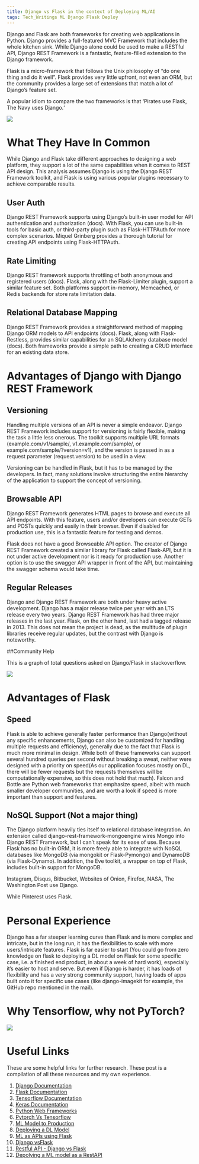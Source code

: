 ```yaml
---
title: Django vs Flask in the context of Deploying ML/AI
tags: Tech_Writings ML Django Flask Deploy
---
```


Django and Flask are both frameworks for creating web applications in Python. Django provides a full-featured MVC Framework that includes the whole kitchen sink. While Django alone could be used to make a RESTful API, Django REST Framework is a fantastic, feature-filled extension to the Django framework.

Flask is a micro-framework that follows the Unix philosophy of “do one thing and do it well”. Flask provides very little upfront, not even an ORM, but the community provides a large set of extensions that match a lot of Django’s feature set.

A popular idiom to compare the two frameworks is that ‘Pirates use Flask, The Navy uses Django.‘

![](/assets/blog_photos/Tech_Writings/django-vs-flask.jpg) 

# What They Have In Common

While Django and Flask take different approaches to designing a web platform, they support a lot of the same capabilities when it comes to REST API design. This analysis assumes Django is using the Django REST Framework toolkit, and Flask is using various popular plugins necessary to achieve comparable results.

## User Auth

Django REST Framework supports using Django’s built-in user model for API authentication and authorization (docs). With Flask, you can use built-in tools for basic auth, or third-party plugin such as Flask-HTTPAuth for more complex scenarios. Miquel Grinberg provides a thorough tutorial for creating API endpoints using Flask-HTTPAuth.

## Rate Limiting

Django REST framework supports throttling of both anonymous and registered users (docs). Flask, along with the Flask-Limiter plugin, support a similar feature set. Both platforms support in-memory, Memcached, or Redis backends for store rate limitation data.

## Relational Database Mapping

Django REST Framework provides a straightforward method of mapping Django ORM models to API endpoints (docs). Flask, along with Flask-Restless, provides similar capabilities for an SQLAlchemy database model (docs). Both frameworks provide a simple path to creating a CRUD interface for an existing data store.

# Advantages of Django with Django REST Framework

## Versioning

Handling multiple versions of an API is never a simple endeavor. Django REST Framework includes support for versioning is fairly flexible, making the task a little less onerous. The toolkit supports multiple URL formats (example.com/v1/sample/, v1.example.com/sample/, or example.com/sample/?version=v1), and the version is passed in as a request parameter (request.version) to be used in a view.

Versioning can be handled in Flask, but it has to be managed by the developers. In fact, many solutions involve structuring the entire hierarchy of the application to support the concept of versioning.

## Browsable API

Django REST Framework generates HTML pages to browse and execute all API endpoints. With this feature, users and/or developers can execute GETs and POSTs quickly and easily in their browser. Even if disabled for production use, this is a fantastic feature for testing and demos.

Flask does not have a good Browseable API option. The creator of Django REST Framework created a similar library for Flask called Flask-API, but it is not under active development nor is it ready for production use. Another option is to use the swagger API wrapper in front of the API, but maintaining the swagger schema would take time.

## Regular Releases

Django and Django REST Framework are both under heavy active development. Django has a major release twice per year with an LTS release every two years. Django REST Framework has had three major releases in the last year. Flask, on the other hand, last had a tagged release in 2013. This does not mean the project is dead, as the multitude of plugin libraries receive regular updates, but the contrast with Django is noteworthy.

##Community Help

This is a graph of total questions asked on Django/Flask in stackoverflow.

![](/assets/blog_photos/Tech_Writings/stack_overflow_flask_django.png) 

# Advantages of Flask

## Speed

Flask is able to achieve generally faster performance than Django(without any specific enhancements, Django can also be customized for handling multiple requests and efficiency), generally due to the fact that Flask is much more minimal in design. While both of these frameworks can support several hundred queries per second without breaking a sweat, neither were designed with a priority on speed(As our application focuses mostly on DL, there will be fewer requests but the requests themselves will be computationally expensive, so this does not hold that much). Falcon and Bottle are Python web frameworks that emphasize speed, albeit with much smaller developer communities, and are worth a look if speed is more important than support and features.

## NoSQL Support (Not a major thing)

The Django platform heavily ties itself to relational database integration. An extension called django-rest-framework-mongoengine wires Mongo into Django REST Framework, but I can’t speak for its ease of use. Because Flask has no built-in ORM, it is more freely able to integrate with NoSQL databases like MongoDB (via mongokit or Flask-Pymongo) and DynamoDB (via Flask-Dynamo). In addition, the Eve toolkit, a wrapper on top of Flask, includes built-in support for MongoDB.

Instagram, Disqus, Bitbucket, Websites of Onion, Firefox, NASA, The Washington Post use Django. 

While Pinterest uses Flask. 

# Personal Experience 

Django has a far steeper learning curve than Flask and is more complex and intricate, but in the long run, it has the flexibilities to scale with more users/intricate features. Flask is far easier to start (You could go from zero knowledge on flask to deploying a DL model on Flask for some specific case, i.e. a finished end product, in about a week of hard work), especially it’s easier to host and serve. But even if Django is harder, it has loads of flexibility and has a very strong community support, having loads of apps built onto it for specific use cases (like django-imagekit for example, the GitHub repo mentioned in the mail). 

# Why Tensorflow, why not PyTorch? 

![](/assets/blog_photos/Tech_Writings/pytorch_tensorflow.png) 

# Useful Links

These are some helpful links for further research. These post is a compilation of all these resources and my own experience. 

1. [Django Documentation](https://docs.djangoproject.com/en/2.2/topics/)
2. [Flask Documentation](http://flask.pocoo.org/docs/1.0/)
3. [Tensorflow Documentation](https://www.tensorflow.org/api_docs/python/tf)
4. [Keras Documentation](https://keras.io/)
5. [Python Web Frameworks](https://wiki.python.org/moin/WebFrameworks)
6. [Pytorch Vs Tensorflow](https://towardsdatascience.com/pytorch-vs-tensorflow-spotting-the-difference-25c75777377b) 
7. [ML Model to Production](https://www.linode.com/docs/applications/big-data/how-to-move-machine-learning-model-to-production/) 
8. [Deploying a DL Model ](https://medium.com/@maheshkkumar/a-guide-to-deploying-machine-deep-learning-model-s-in-production-e497fd4b734a) 
9. [ML as APIs using Flask](https://www.analyticsvidhya.com/blog/2017/09/machine-learning-models-as-apis-using-flask/) 
10. [Django vsFlask](https://www.educba.com/django-vs-flask/) 
11. [Restful API - Django vs Flask](https://www.excella.com/insights/creating-a-restful-api-django-rest-framework-vs-flask)
12. [Depolying a ML model as a RestAPI](https://towardsdatascience.com/deploying-a-machine-learning-model-as-a-rest-api-4a03b865c166) 